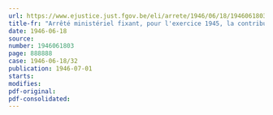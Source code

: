 ```yaml
---
url: https://www.ejustice.just.fgov.be/eli/arrete/1946/06/18/1946061803/justel
title-fr: "Arrêté ministériel fixant, pour l'exercice 1945, la contribution provisionnelle à verser au Conseil professionnel de l'Industrie et du Commerce du Cuir, en liquidation"
date: 1946-06-18
source:
number: 1946061803
page: 888888
case: 1946-06-18/32
publication: 1946-07-01
starts:
modifies:
pdf-original:
pdf-consolidated:
---
```


